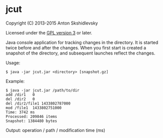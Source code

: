 jcut
====

Copyright (C) 2013-2015 Anton Skshidlevsky

Licensed under the [GPL version 3](http://www.gnu.org/licenses/) or later.

Java console application for tracking changes in the directory. It is started twice before and after the changes. When you first start is created a snapshot of the directory, and subsequent launches reflect the changes.

Usage:

    $ java -jar jcut.jar <directory> [snapshot.gz]

Example:

    $ java -jar jcut.jar /path/to/dir
    add	/dir1	0
    del	/dir2	0
    del	/dir2/file1	1433802787000
    mod	/file1	1433802751000
    Time: 3742 ms
    Processed: 209846 items
    Snapshot: 1384480 bytes

Output: operation / path / modification time (ms)

